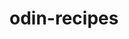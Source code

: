 # odin-recipes
<!-- This is my first odin project, it will be strictly html, and it basically helps me showcase my html knowledge by making a webpage that links to recipes on the internet -->